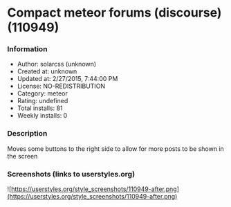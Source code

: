 # Compact meteor forums (discourse) (110949)

### Information
- Author: solarcss (unknown)
- Created at: unknown
- Updated at: 2/27/2015, 7:44:00 PM
- License: NO-REDISTRIBUTION
- Category: meteor
- Rating: undefined
- Total installs: 81
- Weekly installs: 0


### Description
Moves some buttons to the right side to allow for more posts to be shown in the screen


### Screenshots (links to userstyles.org)
![https://userstyles.org/style_screenshots/110949-after.png](https://userstyles.org/style_screenshots/110949-after.png)



